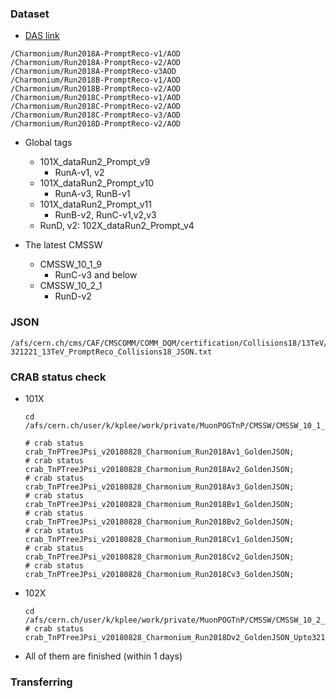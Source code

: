 ### Dataset

* [DAS link](https://cmsweb.cern.ch/das/request?view=list&limit=50&instance=prod%2Fglobal&input=%2FCharmonium%2FRun2018*-PromptReco-v*%2FAOD)

```
/Charmonium/Run2018A-PromptReco-v1/AOD
/Charmonium/Run2018A-PromptReco-v2/AOD 
/Charmonium/Run2018A-PromptReco-v3AOD
/Charmonium/Run2018B-PromptReco-v1/AOD
/Charmonium/Run2018B-PromptReco-v2/AOD
/Charmonium/Run2018C-PromptReco-v1/AOD
/Charmonium/Run2018C-PromptReco-v2/AOD
/Charmonium/Run2018C-PromptReco-v3/AOD
/Charmonium/Run2018D-PromptReco-v2/AOD
```

* Global tags
  * 101X_dataRun2_Prompt_v9
    * RunA-v1, v2
  * 101X_dataRun2_Prompt_v10
    * RunA-v3, RunB-v1
  * 101X_dataRun2_Prompt_v11
    * RunB-v2, RunC-v1,v2,v3
  * RunD, v2: 102X_dataRun2_Prompt_v4



* The latest CMSSW
  * CMSSW_10_1_9
    * RunC-v3 and below
  * CMSSW_10_2_1
    * RunD-v2

### JSON

```
/afs/cern.ch/cms/CAF/CMSCOMM/COMM_DQM/certification/Collisions18/13TeV/PromptReco/Cert_314472-321221_13TeV_PromptReco_Collisions18_JSON.txt
```



### CRAB status check

* 101X

  ```
  cd /afs/cern.ch/user/k/kplee/work/private/MuonPOGTnP/CMSSW/CMSSW_10_1_9_patch1/src/MuonAnalysis/TagAndProbe/test/jpsi/CRAB/v01/CRABDir
  
  # crab status crab_TnPTreeJPsi_v20180828_Charmonium_Run2018Av1_GoldenJSON;
  # crab status crab_TnPTreeJPsi_v20180828_Charmonium_Run2018Av2_GoldenJSON;
  # crab status crab_TnPTreeJPsi_v20180828_Charmonium_Run2018Av3_GoldenJSON;
  # crab status crab_TnPTreeJPsi_v20180828_Charmonium_Run2018Bv1_GoldenJSON;
  # crab status crab_TnPTreeJPsi_v20180828_Charmonium_Run2018Bv2_GoldenJSON;
  # crab status crab_TnPTreeJPsi_v20180828_Charmonium_Run2018Cv1_GoldenJSON;
  # crab status crab_TnPTreeJPsi_v20180828_Charmonium_Run2018Cv2_GoldenJSON;
  # crab status crab_TnPTreeJPsi_v20180828_Charmonium_Run2018Cv3_GoldenJSON;
  ```

* 102X

  ```
  cd /afs/cern.ch/user/k/kplee/work/private/MuonPOGTnP/CMSSW/CMSSW_10_2_1/src/MuonAnalysis/TagAndProbe/test/jpsi/CRAB/v01/CRABDir
  # crab status crab_TnPTreeJPsi_v20180828_Charmonium_Run2018Dv2_GoldenJSON_Upto321221
  ```

* All of them are finished (within 1 days)



### Transferring



